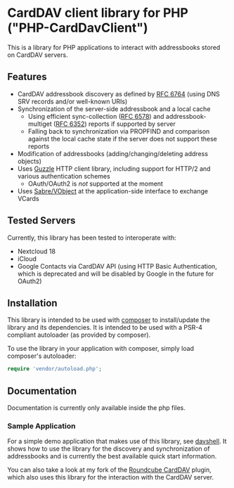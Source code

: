 # CardDAV client library for PHP ("PHP-CardDavClient")

This is a library for PHP applications to interact with addressbooks stored on CardDAV servers.

## Features

- CardDAV addressbook discovery as defined by [RFC 6764](https://tools.ietf.org/html/rfc6764) (using DNS SRV records and/or well-known URIs)
- Synchronization of the server-side addressbook and a local cache
  - Using efficient sync-collection ([RFC 6578](https://tools.ietf.org/html/rfc6578)) and addressbook-multiget ([RFC 6352](https://tools.ietf.org/html/rfc6352)) reports if supported by server
  - Falling back to synchronization via PROPFIND and comparison against the local cache state if the server does not support these reports
- Modification of addressbooks (adding/changing/deleting address objects)  
- Uses [Guzzle](https://github.com/guzzle/guzzle) HTTP client library, including support for HTTP/2 and various authentication schemes
  - OAuth/OAuth2 is *not* supported at the moment
- Uses [Sabre/VObject](https://github.com/sabre-io/vobject) at the application-side interface to exchange VCards

## Tested Servers

Currently, this library has been tested to interoperate with:

* Nextcloud 18
* iCloud
* Google Contacts via CardDAV API (using HTTP Basic Authentication, which is deprecated and will be disabled by Google in the future for OAuth2)

## Installation

This library is intended to be used with [composer](https://getcomposer.org/) to install/update the library and its dependencies.
It is intended to be used with a PSR-4 compliant autoloader (as provided by composer).

To use the library in your application with composer, simply load composer's autoloader:
```php
require 'vendor/autoload.php';
```

## Documentation

Documentation is currently only available inside the php files.

### Sample Application

For a simple demo application that makes use of this library, see [davshell](https://github.com/mstilkerich/davshell/). It shows how to use the library for the discovery and synchronization of addressbooks and is currently the best available quick start information.

You can also take a look at my fork of the [Roundcube CardDAV](https://github.com/mstilkerich/rcmcarddav) plugin, which also uses this library for the interaction with the CardDAV server.
